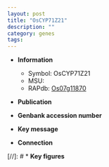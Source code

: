 ```yaml
---
layout: post
title: "OsCYP71Z21"
description: ""
category: genes
tags: 
---
```


* **Information**  
    + Symbol: OsCYP71Z21  
    + MSU:   
    + RAPdb: [Os07g11870](http://rapdb.dna.affrc.go.jp/viewer/gbrowse_details/irgsp1?name=Os07g11870)  

* **Publication**  

* **Genbank accession number**  

* **Key message**  

* **Connection**  

[//]: # * **Key figures**  


